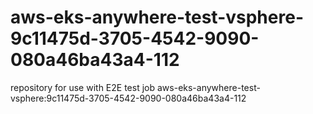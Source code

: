 # aws-eks-anywhere-test-vsphere-9c11475d-3705-4542-9090-080a46ba43a4-112
repository for use with E2E test job aws-eks-anywhere-test-vsphere:9c11475d-3705-4542-9090-080a46ba43a4-112
